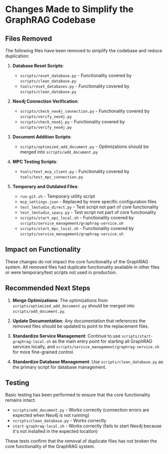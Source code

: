 # Changes Made to Simplify the GraphRAG Codebase

## Files Removed

The following files have been removed to simplify the codebase and reduce duplication:

1. **Database Reset Scripts**:
   - `scripts/reset_database.py` - Functionality covered by `scripts/clean_database.py`
   - `tools/reset_databases.py` - Functionality covered by `scripts/clean_database.py`

2. **Neo4j Connection Verification**:
   - `scripts/check_neo4j_connection.py` - Functionality covered by `scripts/verify_neo4j.py`
   - `scripts/check_neo4j.py` - Functionality covered by `scripts/verify_neo4j.py`

3. **Document Addition Scripts**:
   - `scripts/optimized_add_document.py` - Optimizations should be merged into `scripts/add_document.py`

4. **MPC Testing Scripts**:
   - `tools/test_mcp_client.py` - Functionality covered by `tools/test_mpc_connection.py`

5. **Temporary and Outdated Files**:
   - `run-git.sh` - Temporary utility script
   - `mcp_settings.json` - Replaced by more specific configuration files
   - `test_lmstudio_direct.py` - Test script not part of core functionality
   - `test_lmstudio_spacy.py` - Test script not part of core functionality
   - `scripts/start_api_local.sh` - Functionality covered by `scripts/service_management/graphrag-service.sh`
   - `scripts/start_mpc_local.sh` - Functionality covered by `scripts/service_management/graphrag-service.sh`

## Impact on Functionality

These changes do not impact the core functionality of the GraphRAG system. All removed files had duplicate functionality available in other files or were temporary/test scripts not used in production.

## Recommended Next Steps

1. **Merge Optimizations**: The optimizations from `scripts/optimized_add_document.py` should be merged into `scripts/add_document.py`.

2. **Update Documentation**: Any documentation that references the removed files should be updated to point to the replacement files.

3. **Standardize Service Management**: Continue to use `scripts/start-graphrag-local.sh` as the main entry point for starting all GraphRAG services locally, and `scripts/service_management/graphrag-service.sh` for more fine-grained control.

4. **Standardize Database Management**: Use `scripts/clean_database.py` as the primary script for database management.

## Testing

Basic testing has been performed to ensure that the core functionality remains intact:

- `scripts/add_document.py` - Works correctly (connection errors are expected when Neo4j is not running)
- `scripts/clean_database.py` - Works correctly
- `start-graphrag-local.sh` - Works correctly (fails to start Neo4j because it's not installed in the expected location)

These tests confirm that the removal of duplicate files has not broken the core functionality of the GraphRAG system.